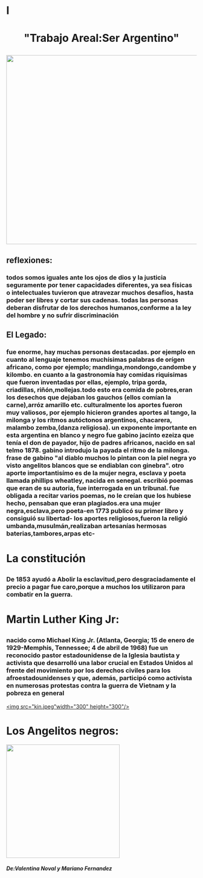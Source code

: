 # l<html lang="es">
<head><title>TRABAJO AREAL SER ARGENTINO
</title>
</head>

<body><center>
    <footer> 
<h1><P><center>"Trabajo Areal:Ser Argentino"</center></P></h1>
 <a href="https://www.youtube.com/watch?v=SpbOGsg2CdU"><img src="Screenshot_186.png" width="700" height="500"/></a>
 </center></footer>
<p><h2>reflexiones:</h2></p>
<h3><p>todos somos iguales ante los ojos de dios y la justicia
seguramente por tener capacidades diferentes, ya sea físicas o intelectuales
tuvieron que atravezar muchos desafios, hasta poder ser libres y cortar sus cadenas.
todas las personas deberan disfrutar de los derechos humanos,conforme a la ley
del hombre y no sufrir discriminación</h3>
</p>
<p><h2>El Legado:</h2></p>
<p><h3>
fue enorme, hay muchas personas destacadas. por ejemplo en cuanto al lenguaje tenemos muchísimas palabras de 
orígen africano, como por ejemplo; mandinga,mondongo,candombe y kilombo. en cuanto a la gastronomía hay comidas
riquisimas que fueron inventadas por ellas, ejemplo, tripa gorda, criadillas, riñón,mollejas.todo esto era comida
de pobres,eran los desechos que dejaban los gauchos (ellos comían la carne),arróz amarillo etc.
culturalmente los aportes fueron muy valiosos, por ejemplo hicieron grandes
aportes al tango, la milonga y los rítmos autóctonos argentinos, chacarera, malambo zemba,(danza religiosa).
un exponente importante en esta argentina en blanco y negro fue gabino jacínto ezeiza que tenía el don
de payador, hijo de padres africanos, nacido en sal telmo 1878. gabino introdujo la payada
el ritmo de la milonga. frase de gabino "al diablo muchos lo pintan con la piel negra yo visto angelitos blancos
que se endiablan con ginebra". otro aporte importantisímo es de la mujer negra, esclava y poeta llamada
phillips wheatley, nacida en senegal. escribió poemas que eran de su autoria, fue interrogada en un tribunal.
fue obligada a recitar varios poemas, no le creían que los hubiese hecho, pensaban que eran plagiados.era una mujer
negra,esclava,pero poeta-en 1773 publicó su primer libro y consiguió su libertad- los aportes religiosos,fueron la religió
umbanda,musulmán,realizaban artesanías hermosas baterias,tambores,arpas etc-
</h3></p>
<h1><p>La constitución</p></h1>
<p><h3>De 1853 ayudó a Abolir la esclavitud,pero desgraciadamente el precio a pagar fue caro,porque a muchos los utilizaron 
    para combatir en la guerra.
</h3></p>
<h1><p>Martin Luther King Jr:</p></h1>
<h3><p> nacido como Michael King Jr. (Atlanta, Georgia; 15 de enero de 
    1929-Memphis, Tennessee; 4 de abril de 1968) fue un reconocido pastor estadounidense de la Iglesia 
    bautista y activista que desarrolló una labor crucial en Estados Unidos al frente del movimiento por
     los derechos civiles para los afroestadounidenses y que, además, participó como activista en numerosas
      protestas contra la guerra de Vietnam y la pobreza en general</p></h3>

<a href="https://www.youtube.com/watch?v=q_AoP5izcQs"><img src="kin.jpeg"width="300" height="300"/></a>
<p><h1>Los Angelitos negros:</h1></p>
<a href="https://youtube.com/shorts/XhbfucB0BTI?feature=share"><img src="negrito.png" width="300"/></a>
<p><h5>De:Valentina Noval y Mariano Fernandez </h5></p>

</body>


</html>
